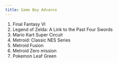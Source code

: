 ```yaml
---
title: Game Boy Advance
---
```


<ol>
<li>Final Fantasy VI</li>
<li>Legend of Zelda: A Link to the Past Four Swords</li>
<li>Mario Kart Super Circuit</li>
<li>Metroid: Classic NES Series</li>
<li>Metroid Fusion</li>
<li>Metroid Zero mission
<li>Pokemon Leaf Green</li>
</ol>

